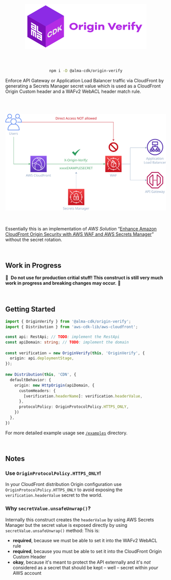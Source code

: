 <div align="center">
	<br/>
	<br/>
  <h1>
	<img height="140" src="assets/alma-cdk-origin-verify.svg" alt="Alma CDK Origin Verify" />
  <br/>
  <br/>
  </h1>

  ```sh
  npm i -D @alma-cdk/origin-verify
  ```

  <div align="left">


  Enforce API Gateway or Application Load Balancer traffic via CloudFront by generating a Secrets Manager secret value which is used as a CloudFront Origin Custom header and a WAFv2 WebACL header match rule.

  </div>
  <br/>
</div>

<br/>

![diagram](assets/diagram.svg)

<br/>

Essentially this is an implementation of _AWS Solution_ “[Enhance Amazon CloudFront Origin Security with AWS WAF and AWS Secrets Manager](https://aws.amazon.com/blogs/security/how-to-enhance-amazon-cloudfront-origin-security-with-aws-waf-and-aws-secrets-manager/)” without the secret rotation.

<br/>

## Work in Progress

🚧 &nbsp;**Do not use for production critial stuff! This construct is still very much work in progress and breaking changes may occur.** 🚧

<br/>

## Getting Started

```ts
import { OriginVerify } from '@alma-cdk/origin-verify';
import { Distribution } from 'aws-cdk-lib/aws-cloudfront';
```
```ts
const api: RestApi; // TODO: implement the RestApi
const apiDomain: string; // TODO: implement the domain

const verification = new OriginVerify(this, 'OriginVerify', {
  origin: api.deploymentStage,
});

new Distribution(this, 'CDN', {
  defaultBehavior: {
    origin: new HttpOrigin(apiDomain, {
      customHeaders: {
        [verification.headerName]: verification.headerValue,
      },
      protocolPolicy: OriginProtocolPolicy.HTTPS_ONLY,
    })
  },
})
```

For more detailed example usage see [`/examples`](https://github.com/alma-cdk/origin-verify/tree/main/examples/) directory.

<br/>

## Notes

### Use `OriginProtocolPolicy.HTTPS_ONLY`!

In your CloudFront distribution Origin configuration use `OriginProtocolPolicy.HTTPS_ONLY` to avoid exposing the `verification.headerValue` secret to the world.

### Why `secretValue.unsafeUnwrap()`?

Internally this construct creates the `headerValue` by using AWS Secrets Manager but the secret value is exposed directly by using `secretValue.unsafeUnwrap()` method: This is:
- **required**, because we must be able to set it into the WAFv2 WebACL rule
- **required**, because you must be able to set it into the CloudFront Origin Custom Header
- **okay**, because it's meant to protect the API externally and it's _not_ considered as a secret that should be kept – well – secret within _your_ AWS account

